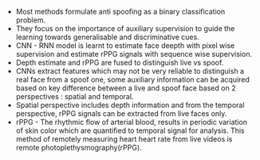 - Most methods formulate anti spoofing as a binary classification problem.
- They focus on the importance of auxiliary supervision to guide the learning towards generalisable and discriminative cues.
- CNN - RNN model is learnt to estimate face deepth with pixel wise supervision and estimate rPPG signals with sequence wise supervision.
- Depth estimate and rPPG are fused to distinguish live vs spoof.
- CNNs extract features which may not be very reliable to distinguish a real face from a spoof one, some auxiliary information can be acquired based on key difference between a  live and spoof face based on 2 perspectives : spatial and temporal.
- Spatial perspective includes depth information and from the temporal perspective, rPPG signals can be extracted from live faces only.
- rPPG - The rhythmic flow of arterial blood, results in periodic variation of skin color which are quantified to temporal signal for analysis. This method of remotely measuring heart heart rate from live videos is remote photoplethysmography(rPPG).
